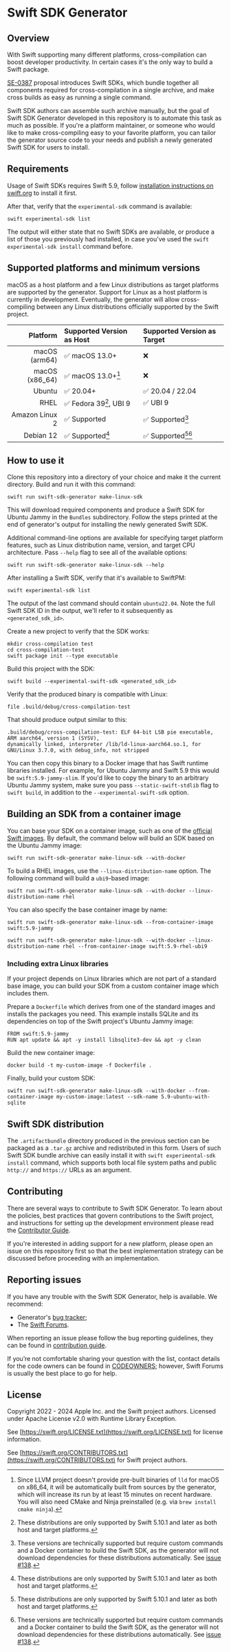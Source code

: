 # Swift SDK Generator

## Overview

With Swift supporting many different platforms, cross-compilation can boost developer productivity. In certain cases it's
the only way to build a Swift package.

[SE-0387](https://github.com/swiftlang/swift-evolution/blob/main/proposals/0387-cross-compilation-destinations.md) proposal
introduces Swift SDKs, which bundle together all components required for cross-compilation in a single archive, and
make cross builds as easy as running a single command.

Swift SDK authors can assemble such archive manually, but the goal of Swift SDK Generator developed in this repository
is to automate this task as much as possible. If you're a platform maintainer, or someone who would like to make
cross-compiling easy to your favorite platform, you can tailor the generator source code to your needs and publish
a newly generated Swift SDK for users to install.

## Requirements

Usage of Swift SDKs requires Swift 5.9, follow [installation instructions on swift.org](https://www.swift.org/install/) to install it first.

After that, verify that the `experimental-sdk` command is available:

```
swift experimental-sdk list
```

The output will either state that no Swift SDKs are available, or produce a list of those you previously had 
installed, in case you've used the `swift experimental-sdk install` command before.

## Supported platforms and minimum versions

macOS as a host platform and a few Linux distributions as target platforms are supported by the generator.
Support for Linux as a host platform is currently in development. Eventually, the generator will allow cross-compiling between any
Linux distributions officially supported by the Swift project.

| Platform       | Supported Version as Host | Supported Version as Target |
| -:             | :-                        | :-                          |
| macOS (arm64)  | ✅ macOS 13.0+            | ❌                         |
| macOS (x86_64) | ✅ macOS 13.0+[^1]        | ❌                         |
| Ubuntu         | ✅ 20.04+                 | ✅ 20.04 / 22.04           |
| RHEL           | ✅ Fedora 39[^2], UBI 9   | ✅ UBI 9                   |
| Amazon Linux 2 | ✅ Supported              | ✅ Supported[^3]           |
| Debian 12      | ✅ Supported[^2]          | ✅ Supported[^2][^3]       |

[^1]: Since LLVM project doesn't provide pre-built binaries of `lld` for macOS on x86_64, it will be automatically built
from sources by the generator, which will increase its run by at least 15 minutes on recent hardware. You will also
need CMake and Ninja preinstalled (e.g. via `brew install cmake ninja`).
[^2]: These distributions are only supported by Swift 5.10.1 and later as both host and target platforms.
[^3]: These versions are technically supported but require custom commands and a Docker container to build the Swift SDK, as the generator will not download dependencies for these distributions automatically. See [issue #138](https://github.com/swiftlang/swift-sdk-generator/issues/138).

## How to use it

Clone this repository into a directory of your choice and make it the current directory. Build and run it with this command:

```
swift run swift-sdk-generator make-linux-sdk
```

This will download required components and produce a Swift SDK for Ubuntu Jammy in the `Bundles` subdirectory. Follow the steps
printed at the end of generator's output for installing the newly generated Swift SDK.

Additional command-line options are available for specifying target platform features, such as Linux distribution name,
version, and target CPU architecture. Pass `--help` flag to see all of the available options:

```
swift run swift-sdk-generator make-linux-sdk --help
```

After installing a Swift SDK, verify that it's available to SwiftPM:

```
swift experimental-sdk list
```

The output of the last command should contain `ubuntu22.04`. Note the full Swift SDK ID in the output, we'll refer to it
subsequently as `<generated_sdk_id>`.

Create a new project to verify that the SDK works:

```
mkdir cross-compilation test
cd cross-compilation-test
swift package init --type executable
```

Build this project with the SDK:

```
swift build --experimental-swift-sdk <generated_sdk_id>
```

Verify that the produced binary is compatible with Linux:

```
file .build/debug/cross-compilation-test
```

That should produce output similar to this:

```
.build/debug/cross-compilation-test: ELF 64-bit LSB pie executable, ARM aarch64, version 1 (SYSV), 
dynamically linked, interpreter /lib/ld-linux-aarch64.so.1, for GNU/Linux 3.7.0, with debug_info, not stripped
```

You can then copy this binary to a Docker image that has Swift runtime libraries installed. For example,
for Ubuntu Jammy and Swift 5.9 this would be `swift:5.9-jammy-slim`. If you'd like to copy the binary to
an arbitrary Ubuntu Jammy system, make sure you pass `--static-swift-stdlib` flag to `swift build`, in addition
to the `--experimental-swift-sdk` option.

## Building an SDK from a container image

You can base your SDK on a container image, such as one of the
[official Swift images](https://hub.docker.com/_/swift).   By
default, the command below will build an SDK based on the Ubuntu
Jammy image:
```
swift run swift-sdk-generator make-linux-sdk --with-docker
```
To build a RHEL images, use the `--linux-distribution-name` option.
The following command will build a `ubi9`-based image:
```
swift run swift-sdk-generator make-linux-sdk --with-docker --linux-distribution-name rhel
```

You can also specify the base container image by name:

```
swift run swift-sdk-generator make-linux-sdk --from-container-image swift:5.9-jammy
```

```
swift run swift-sdk-generator make-linux-sdk --with-docker --linux-distribution-name rhel --from-container-image swift:5.9-rhel-ubi9
```

### Including extra Linux libraries

If your project depends on Linux libraries which are not part of a
standard base image, you can build your SDK from a custom container
image which includes them.

Prepare a `Dockerfile` which derives from one of the standard images
and installs the packages you need.   This example installs SQLite
and its dependencies on top of the Swift project's Ubuntu Jammy image:

```
FROM swift:5.9-jammy
RUN apt update && apt -y install libsqlite3-dev && apt -y clean
```

Build the new container image:
```
docker build -t my-custom-image -f Dockerfile .
```

Finally, build your custom SDK:
```
swift run swift-sdk-generator make-linux-sdk --with-docker --from-container-image my-custom-image:latest --sdk-name 5.9-ubuntu-with-sqlite
```

## Swift SDK distribution

The `.artifactbundle` directory produced in the previous section can be packaged as a `.tar.gz` archive and redistributed
in this form. Users of such Swift SDK bundle archive can easily install it with `swift experimental-sdk install`
command, which supports both local file system paths and public `http://` and `https://` URLs as an argument.


## Contributing

There are several ways to contribute to Swift SDK Generator. To learn about the policies, best practices that govern contributions to the Swift project, and instructions for setting up the development environment please read the [Contributor Guide](CONTRIBUTING.md).

If you're interested in adding support for a new platform, please open an issue on this repository first so that the best implementation strategy can be discussed before proceeding with an implementation. 

## Reporting issues

If you have any trouble with the Swift SDK Generator, help is available. We recommend:

* Generator's [bug tracker](https://github.com/swiftlang/swift-sdk-generator/issues);
* The [Swift Forums](https://forums.swift.org/c/development/swiftpm/).

When reporting an issue please follow the bug reporting guidelines, they can be found in [contribution guide](./CONTRIBUTING.md#how-to-submit-a-bug-report).

If you’re not comfortable sharing your question with the list, contact details for the code owners can be found in [CODEOWNERS](.github/CODEOWNERS); however, Swift Forums is usually the best place to go for help.

## License

Copyright 2022 - 2024 Apple Inc. and the Swift project authors. Licensed under Apache License v2.0 with Runtime Library Exception.

See [https://swift.org/LICENSE.txt](https://swift.org/LICENSE.txt) for license information.

See [https://swift.org/CONTRIBUTORS.txt](https://swift.org/CONTRIBUTORS.txt) for Swift project authors.
